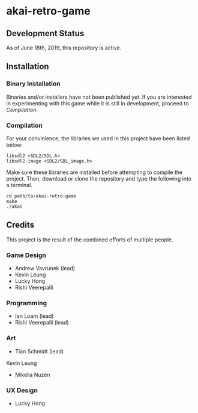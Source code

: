 # akai-retro-game

## Development Status

As of June 18th, 2019, this repository is active.

## Installation

### Binary Installation

Binaries and/or installers have not been published yet. If you are interested in experimenting with this game while it is still in development, proceed to *Compilation*.

### Compilation

For your convinience, the libraries we used in this project have been listed below:

`libsdl2 <SDL2/SDL.h>`  
`libsdl2-image <SDL2/SDL_image.h>`

Make sure these libraries are installed before attempting to compile the project. Then, download or clone the repository and type the following into a terminal.

```
cd path/to/akai-retro-game
make
./akai
```

## Credits

This project is the result of the combined efforts of multiple people.

### Game Design

- Andrew Vavrunek (lead)
- Kevin Leung
- Lucky Hong
- Rishi Veerepalli

### Programming

- Ian Loam (lead)
- Rishi Veerepalli (lead)

### Art

- Tian Schmidt (lead)

Kevin Leung

- Mikella Nuzen

### UX Design

- Lucky Hong